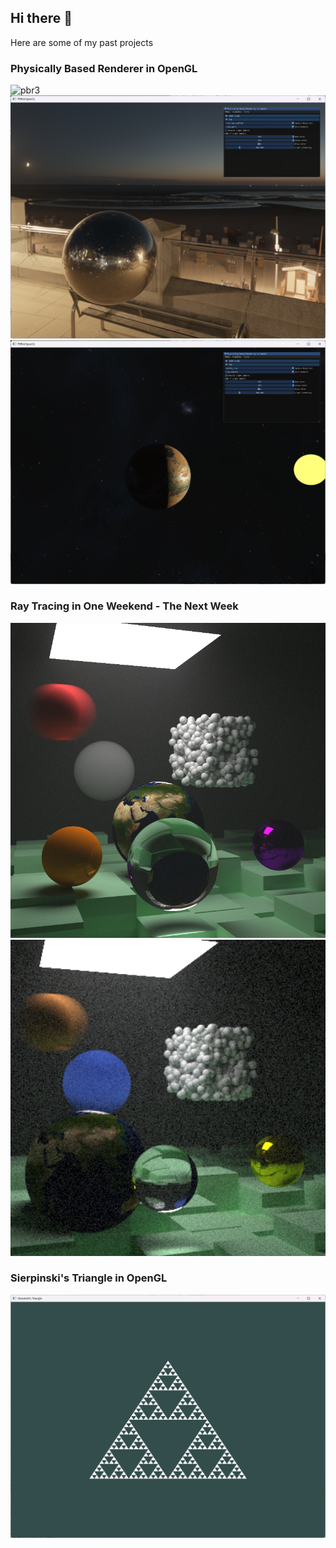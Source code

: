 ## Hi there 👋
Here are some of my past projects

### Physically Based Renderer in OpenGL
![pbr3](screenshot3.png)
![pbr2](pbr-night.png)
![pbr1](screenshot1.png)


### Ray Tracing in One Weekend - The Next Week
![next-week](the-next-week-final.png)
![next-week](the-next-week-test.png)

### Sierpinski's Triangle in OpenGL
![sierpinski](sierpinski.png)


<!--
**justdoit996/justdoit996** is a ✨ _special_ ✨ repository because its `README.md` (this file) appears on your GitHub profile.

Here are some ideas to get you started:

- 🔭 I’m currently working on ...
- 🌱 I’m currently learning ...
- 👯 I’m looking to collaborate on ...
- 🤔 I’m looking for help with ...
- 💬 Ask me about ...
- 📫 How to reach me: ...
- 😄 Pronouns: ...
- ⚡ Fun fact: ...
-->

